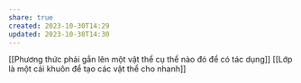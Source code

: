 ```yaml
---
share: true
created: 2023-10-30T14:29
updated: 2023-10-30T14:30
---
```

[[Phương thức phải gắn lên một vật thể cụ thể nào đó để có tác dụng]]
[[Lớp là một cái khuôn để tạo các vật thể cho nhanh]]
